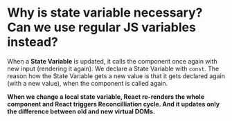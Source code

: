 # Why is state variable necessary? Can we use regular JS variables instead?

When a <b>State Variable</b> is updated, it calls the component once again with new input (rendering it again). We declare a State Variable with ```const```. The reason how the State Variable gets a new value is that it gets declared again (with a new value), when the component is called again.

<b>When we change a local state variable, React re-renders the whole component and React triggers Reconcilliation cycle. And it updates only the difference between old and new virtual DOMs.</b>